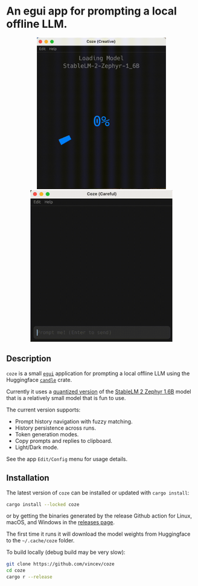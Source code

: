 # An egui app for prompting a local offline LLM.

<p align="center">
  <img alt="Model loading" src="media/loading.gif" height="400">
  <img alt="Example prompt" src="media/prompt.gif" height="400">
</p>

## Description

`coze` is a small [`egui`](https://github.com/emilk/egui) application for prompting
a local offline LLM using the Huggingface [`candle`](https://github.com/huggingface/candle)
crate.

Currently it uses a [quantized version](https://huggingface.co/vincevas/coze-stablelm-2-1_6b)
of the [StableLM 2 Zephyr 1.6B](https://huggingface.co/stabilityai/stablelm-2-zephyr-1_6b)
model that is a relatively small model that is fun to use.

The current version supports:

- Prompt history navigation with fuzzy matching.
- History persistence across runs.
- Token generation modes.
- Copy prompts and replies to clipboard.
- Light/Dark mode.

See the app `Edit/Config` menu for usage details.

## Installation

The latest version of `coze` can be installed or updated with `cargo install`:

```sh
cargo install --locked coze
```

or by getting the binaries generated by the release Github action for Linux, macOS,
and Windows in the [releases page][github-releases].

[github-releases]: https://github.com/vincev/coze/releases/latest

The first time it runs it will download the model weights from Huggingface to the
`~/.cache/coze` folder.

[github-releases]: https://github.com/vincev/coze/releases/latest

To build locally (debug build may be very slow):

```bash
git clone https://github.com/vincev/coze
cd coze
cargo r --release
```
